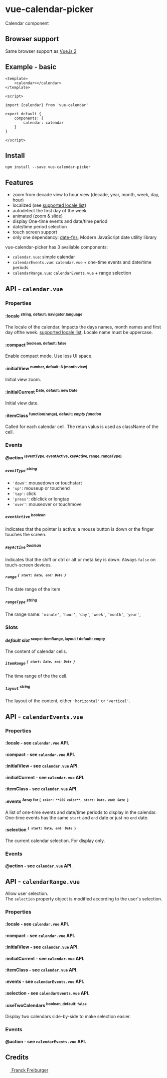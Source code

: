 # vue-calendar-picker
Calendar component

## Browser support
Same browser support as [Vue.js 2](https://github.com/vuejs/vue/blob/dev/README.md)

## Example - basic
```vue
<template>
    <calendar></calendar>
</template>

<script>

import {calendar} from 'vue-calendar'

export default {
    components: {
        calendar: calendar
    }
}

</script>

```

## Install
```
npm install --save vue-calendar-picker
```

## Features
* zoom from decade view to hour view (decade, year, month, week, day, hour)
* localized (see [supported locale list](https://github.com/date-fns/date-fns/tree/master/src/locale))
* autodetect the first day of the week
* animated (zoom & slide)
* display One-time events and date/time period
* date/time period selection
* touch screen support
* only one dependancy: [date-fns](https://date-fns.org/), Modern JavaScript date utility library

vue-calendar-picker has 3 available components:
* `calendar.vue`: simple calendar
* `calendarEvents.vue`: `calendar.vue` + one-time events and date/time periods
* `calendarRange.vue`: `calendarEvents.vue` + range selection


## API - `calendar.vue`

### Properties

#### :locale <sup>string, default: navigator.language<sup>
The locale of the calendar. Impacts the days names, month names and first day ofthe week. [supported locale list](https://github.com/date-fns/date-fns/tree/master/src/locale).
Locale name must be uppercase.

#### :compact <sup>boolean, default: false<sup>
Enable compact mode. Use less UI space.

#### :initialView <sup>number, default: 6 (month view)<sup>
Initial view zoom.

#### :initialCurrent <sup>Date, default: new Date<sup>
Initial view date.

#### :itemClass <sup>function(range), default: *empty function*<sup>
Called for each calendar cell. The retun valus is used as className of the cell.


### Events

#### @action <sup>(eventType, eventActive, keyActive, range, rangeType)</sup>

##### `eventType` <sup>string</sup>
* `'down'`: mousedown or touchstart
* `'up'`: mouseup or touchend
* `'tap'`: click
* `'press'`: dblclick or longtap
* `'over'`: mouseover or touchmove

##### `eventActive` <sup>boolean</sup>
Indicates that the pointer is active: a mouse button is down or the finger touches the screen.

##### `keyActive` <sup>boolean</sup>
Indicates that the shift or ctrl or alt or meta key is down. Always `false` on touch-screen devices.

##### `range` <sup>`{ start: Date, end: Date }`</sup>
The date range of the item

##### `rangeType` <sup>string</sup>
The range name: `'minute'`, `'hour'`, `'day'`, `'week'`, `'month'`, `'year'`, 



### Slots

#### *default slot* <sup>scope: itemRange, layout / default: **empty**</sup>
The content of calendar cells.

##### `itemRange` <sup>`{ start: Date, end: Date }`</sup>
The time range of the the cell.

##### `layout` <sup>string</sup>
The layout of the content, either `'horizontal'` or `'vertical'`.


## API - `calendarEvents.vue`

### Properties

#### :locale - see `calendar.vue` API.
#### :compact - see `calendar.vue` API.
#### :initialView - see `calendar.vue` API.
#### :initialCurrent - see `calendar.vue` API.
#### :itemClass - see `calendar.vue` API.

#### :events <sup>Array for `{ color: **CSS color**, start: Date, end: Date }`</sup>
A list of one-time events and date/time periods to display in the calendar.  
One-time events has the same `start` and `end` date or just no `end` date.

#### :selection <sup>`{ start: Date, end: Date }`</sup>
The current calendar selection. For display only.

### Events

#### @action - see `calendar.vue` API.



## API - `calendarRange.vue`

Allow user selection.  
The `selection` property object is modified according to the user's selection.

### Properties

#### :locale - see `calendar.vue` API.
#### :compact - see `calendar.vue` API.
#### :initialView - see `calendar.vue` API.
#### :initialCurrent - see `calendar.vue` API.
#### :itemClass - see `calendar.vue` API.

#### :events - see `calendarEvents.vue` API.
#### :selection - see `calendarEvents.vue` API.

#### :useTwoCalendars <sup>boolean, default: `false`</sup>
Display two calendars side-by-side to make selection easier.


### Events

#### @action - see `calendarEvents.vue` API.






## Credits
[<img src="https://www.franck-freiburger.com/FF.png" width="16"> Franck Freiburger](https://www.franck-freiburger.com)
